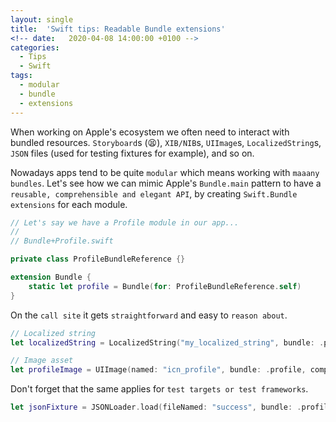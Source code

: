 ```yaml
---
layout: single
title:  'Swift tips: Readable Bundle extensions'
<!-- date:   2020-04-08 14:00:00 +0100 -->
categories:
  - Tips
  - Swift
tags:
  - modular
  - bundle
  - extensions
---
```


When working on Apple's ecosystem we often need to interact with bundled resources. `Storyboard`s (😫), `XIB/NIB`s, `UIImage`s, `LocalizedString`s, `JSON` files (used for testing fixtures for example), and so on.
<br>

Nowadays apps tend to be quite `modular` which means working with `maaany bundles`. Let's see how we can mimic Apple's `Bundle.main` pattern to have a `reusable, comprehensible and elegant API`, by creating `Swift.Bundle extensions` for each module.

```swift
// Let's say we have a Profile module in our app...
//
// Bundle+Profile.swift 

private class ProfileBundleReference {}

extension Bundle {
    static let profile = Bundle(for: ProfileBundleReference.self)
}
```

On the `call site` it gets `straightforward` and easy to `reason about`.

```swift
// Localized string
let localizedString = LocalizedString("my_localized_string", bundle: .profile, comment: "")

// Image asset
let profileImage = UIImage(named: "icn_profile", bundle: .profile, compatibleWith: nil)
```

Don't forget that the same applies for `test targets or test frameworks`.
```swift
let jsonFixture = JSONLoader.load(fileNamed: "success", bundle: .profileTests)
```